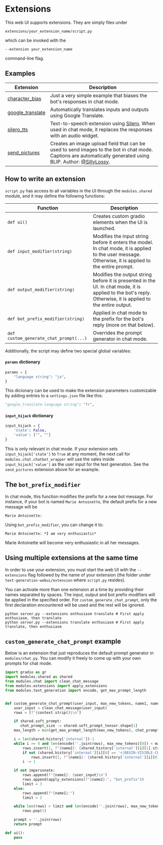 # Extensions

This web UI supports extensions. They are simply files under 

```
extensions/your_extension_name/script.py
```

which can be invoked with the 

```
--extension your_extension_name
```

command-line flag.

## Examples

|Extension|Description|
|---------|-----------|
|[character_bias](https://github.com/oobabooga/text-generation-webui/blob/main/extensions/character_bias/script.py)| Just a very simple example that biases the bot's responses in chat mode.|
|[google_translate](https://github.com/oobabooga/text-generation-webui/blob/main/extensions/google_translate/script.py)| Automatically translates inputs and outputs using Google Translate.|
|[silero_tts](https://github.com/oobabooga/text-generation-webui/blob/main/extensions/silero_tts/script.py)| Text-to-speech extension using [Silero](https://github.com/snakers4/silero-models). When used in chat mode, it replaces the responses with an audio widget.|
|[send_pictures](https://github.com/oobabooga/text-generation-webui/blob/main/extensions/send_pictures/script.py)| Creates an image upload field that can be used to send images to the bot in chat mode. Captions are automatically generated using BLIP. Author: [@SillyLossy](https://github.com/sillylossy).|

## How to write an extension

`script.py` has access to all variables in the UI through the `modules.shared` module, and it may define the following functions:

| Function        | Description |
|-------------|-------------|
| `def ui()` | Creates custom gradio elements when the UI is launched. | 
| `def input_modifier(string)`  | Modifies the input string before it enters the model. In chat mode, it is applied to the user message. Otherwise, it is applied to the entire prompt. |
| `def output_modifier(string)`  | Modifies the output string before it is presented in the UI. In chat mode, it is applied to the bot's reply. Otherwise, it is applied to the entire output. |
| `def bot_prefix_modifier(string)`  | Applied in chat mode to the prefix for the bot's reply (more on that below). |
| `def custom_generate_chat_prompt(...)` | Overrides the prompt generator in chat mode. |

Additionally, the script may define two special global variables:

#### `params` dictionary

```python
params = {
    "language string": "ja",
}
```

This dicionary can be used to make the extension parameters customizable by adding entries to a `settings.json` file like this:

```python
"google_translate-language string": "fr",
``` 

#### `input_hijack` dictionary

```python
input_hijack = {
    'state': False,
    'value': ["", ""]
}
```
This is only relevant in chat mode. If your extension sets `input_hijack['state']` to `True` at any moment, the next call for `modules.chat.chatbot_wrapper` will use the vales inside `input_hijack['value']` as the user input for the text generation. See the `send_pictures` extension above for an example.

## The `bot_prefix_modifier`

In chat mode, this function modifies the prefix for a new bot message. For instance, if your bot is named `Marie Antoinette`, the default prefix for a new message will be

```
Marie Antoinette:
```

Using `bot_prefix_modifier`, you can change it to:

```
Marie Antoinette: *I am very enthusiastic*
```
 
Marie Antoinette will become very enthusiastic in all her messages.

## Using multiple extensions at the same time

In order to use your extension, you must start the web UI with the `--extensions` flag followed by the name of your extension (the folder under `text-generation-webui/extension` where `script.py` resides).

You can activate more than one extension at a time by providing their names separated by spaces. The input, output and bot prefix modifiers will be applied in the specified order. For `custom_generate_chat_prompt`, only the first declaration encountered will be used and the rest will be ignored.

```
python server.py --extensions enthusiasm translate # First apply enthusiasm, then translate
python server.py --extensions translate enthusiasm # First apply translate, then enthusiasm
```

## `custom_generate_chat_prompt` example

Below is an extension that just reproduces the default prompt generator in `modules/chat.py`. You can modify it freely to come up with your own prompts for chat mode.

```python
import gradio as gr
import modules.shared as shared
from modules.chat import clean_chat_message
from modules.extensions import apply_extensions
from modules.text_generation import encode, get_max_prompt_length


def custom_generate_chat_prompt(user_input, max_new_tokens, name1, name2, context, chat_prompt_size, impersonate=False):
    user_input = clean_chat_message(user_input)
    rows = [f"{context.strip()}\n"]

    if shared.soft_prompt:
       chat_prompt_size -= shared.soft_prompt_tensor.shape[1]
    max_length = min(get_max_prompt_length(max_new_tokens), chat_prompt_size)

    i = len(shared.history['internal'])-1
    while i >= 0 and len(encode(''.join(rows), max_new_tokens)[0]) < max_length:
        rows.insert(1, f"{name2}: {shared.history['internal'][i][1].strip()}\n")
        if not (shared.history['internal'][i][0] == '<|BEGIN-VISIBLE-CHAT|>'):
            rows.insert(1, f"{name1}: {shared.history['internal'][i][0].strip()}\n")
        i -= 1

    if not impersonate:
        rows.append(f"{name1}: {user_input}\n")
        rows.append(apply_extensions(f"{name2}:", "bot_prefix"))
        limit = 3
    else:
        rows.append(f"{name1}:")
        limit = 2

    while len(rows) > limit and len(encode(''.join(rows), max_new_tokens)[0]) >= max_length:
        rows.pop(1)

    prompt = ''.join(rows)
    return prompt

def ui():
    pass
```
